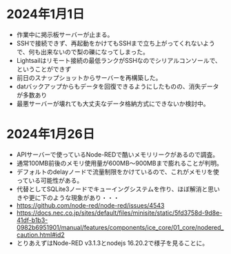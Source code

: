 # 2024年1月1日

- 作業中に掲示板サーバーが止まる。
- SSHで接続できず、再起動をかけてもSSHまで立ち上がってくれないようで、何も出来ないので梨の礫になってしまった。
- Lightsailはリモート接続の最低ランクがSSHなのでシリアルコンソールで、ということができず
- 前日のスナップショットからサーバーを再構築した。
- datバックアップからもデータを回復できるようにしたものの、消失データが多数あり
- 最悪サーバーが壊れても大丈夫なデータ格納方式にできないか検討中。

# 2024年1月26日

- APIサーバーで使っているNode-REDで酷いメモリリークがあるので調査。
- 通常100MB前後のメモリ使用量が600MB～900MBまで膨れることが判明。
- デフォルトのdelayノードで流量制限をかけているので、これがメモリを使っている可能性がある。
- 代替としてSQLite3ノードでキューイングシステムを作り、ほぼ解消と思いきや更に下のような現象があり・・・
- https://github.com/node-red/node-red/issues/4543
- https://docs.nec.co.jp/sites/default/files/minisite/static/5fd3758d-9d8e-41df-b1b3-0982b6951901/manual/features/components/ice_core/01_core/nodered_caution.html#id2
- とりあえずはNode-RED v3.1.3とnodejs 16.20.2で様子を見ることに。
